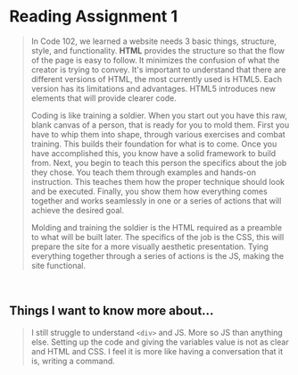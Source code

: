# Reading Assignment 1

>In Code 102, we learned a website needs 3 basic things, structure, style, and functionality. **HTML** provides the structure so that the flow of the page is easy to follow. It minimizes the confusion of what the creator is trying to convey. It's important to understand that there are different versions of HTML, the most currently used is HTML5. Each version has its limitations and advantages. HTML5 introduces new elements that will provide clearer code.
>
>Coding is like training a soldier. When you start out you have this raw, blank canvas of a person, that is ready for you to mold them. First you have to whip them into shape, through various exercises and combat training. This builds their foundation for what is to come. Once you have accomplished this, you know have a solid framework to build from. Next, you begin to teach this person the specifics about the job they chose. You teach them through examples and hands-on instruction. This teaches them how the proper technique should look and be executed. Finally, you show them how everything comes together and works seamlessly in one or a series of actions that will achieve the desired goal.
>
>Molding and training the soldier is the HTML required as a preamble to what will be built later.  The specifics of the job is the CSS, this will prepare the site for a more visually aesthetic presentation. Tying everything together through a series of actions is the JS, making the site functional.

<br/>

## Things I want to know more about...

>I still struggle to understand `<div>` and JS. More so JS than anything else. Setting up the code and giving the variables value is not as clear and HTML and CSS. I feel it is more like having a conversation that it is, writing a command.
